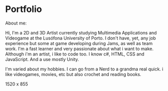 # Portfolio
 
About me:

Hi, I'm a 2D and 3D Artist currently studying Multimedia Applications and Videogame at the Lusófona University of Porto. I don't have, yet, any job experience but some at game developing during Jams, as well as team work. 
I'm a fast learner and very passionate about what i want to make. Although i'm an artist, i like to code too. I know c#, HTML, CSS and JavaScript. And a use mostly Unity.

I'm varied about my hobbies. I can go from a Nerd to a grandma real quick. i like videogames, movies, etc but also crochet and reading books. 

1520 x 855


